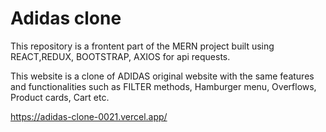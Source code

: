 
# Adidas clone

This repository is a frontent part of the MERN project built using REACT,REDUX, BOOTSTRAP, AXIOS for api requests.

This website is a clone of ADIDAS original website with the same features and functionalities such as FILTER methods, Hamburger menu, Overflows, Product cards, Cart etc.

https://adidas-clone-0021.vercel.app/
